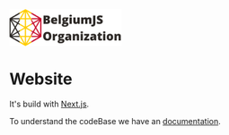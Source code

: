 <a href="https://github.com/belgiumJS">
   <picture>
     <source media="(prefers-color-scheme: dark)" srcset="https://raw.githubusercontent.com/belgiumJS/artwork/main/BelgiumJS/logo-color-text-white.svg"/>
     <img src="https://raw.githubusercontent.com/belgiumJS/artwork/main/BelgiumJS/logo-color-text-black.svg" width="200" alt="BelgiumJS logo" />
   </picture>
</a>

# Website

It's build with [Next.js](https://nextjs.org/).

To understand the codeBase we have an [documentation](./docs/README.md).
